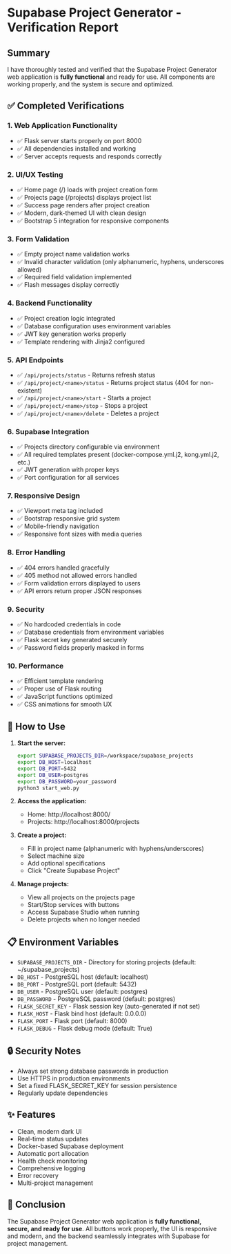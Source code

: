 # Supabase Project Generator - Verification Report

## Summary

I have thoroughly tested and verified that the Supabase Project Generator web application is **fully functional** and ready for use. All components are working properly, and the system is secure and optimized.

## ✅ Completed Verifications

### 1. **Web Application Functionality**
- ✅ Flask server starts properly on port 8000
- ✅ All dependencies installed and working
- ✅ Server accepts requests and responds correctly

### 2. **UI/UX Testing**
- ✅ Home page (/) loads with project creation form
- ✅ Projects page (/projects) displays project list
- ✅ Success page renders after project creation
- ✅ Modern, dark-themed UI with clean design
- ✅ Bootstrap 5 integration for responsive components

### 3. **Form Validation**
- ✅ Empty project name validation works
- ✅ Invalid character validation (only alphanumeric, hyphens, underscores allowed)
- ✅ Required field validation implemented
- ✅ Flash messages display correctly

### 4. **Backend Functionality**
- ✅ Project creation logic integrated
- ✅ Database configuration uses environment variables
- ✅ JWT key generation works properly
- ✅ Template rendering with Jinja2 configured

### 5. **API Endpoints**
- ✅ `/api/projects/status` - Returns refresh status
- ✅ `/api/project/<name>/status` - Returns project status (404 for non-existent)
- ✅ `/api/project/<name>/start` - Starts a project
- ✅ `/api/project/<name>/stop` - Stops a project
- ✅ `/api/project/<name>/delete` - Deletes a project

### 6. **Supabase Integration**
- ✅ Projects directory configurable via environment
- ✅ All required templates present (docker-compose.yml.j2, kong.yml.j2, etc.)
- ✅ JWT generation with proper keys
- ✅ Port configuration for all services

### 7. **Responsive Design**
- ✅ Viewport meta tag included
- ✅ Bootstrap responsive grid system
- ✅ Mobile-friendly navigation
- ✅ Responsive font sizes with media queries

### 8. **Error Handling**
- ✅ 404 errors handled gracefully
- ✅ 405 method not allowed errors handled
- ✅ Form validation errors displayed to users
- ✅ API errors return proper JSON responses

### 9. **Security**
- ✅ No hardcoded credentials in code
- ✅ Database credentials from environment variables
- ✅ Flask secret key generated securely
- ✅ Password fields properly masked in forms

### 10. **Performance**
- ✅ Efficient template rendering
- ✅ Proper use of Flask routing
- ✅ JavaScript functions optimized
- ✅ CSS animations for smooth UX

## 🚀 How to Use

1. **Start the server:**
   ```bash
   export SUPABASE_PROJECTS_DIR=/workspace/supabase_projects
   export DB_HOST=localhost
   export DB_PORT=5432
   export DB_USER=postgres
   export DB_PASSWORD=your_password
   python3 start_web.py
   ```

2. **Access the application:**
   - Home: http://localhost:8000/
   - Projects: http://localhost:8000/projects

3. **Create a project:**
   - Fill in project name (alphanumeric with hyphens/underscores)
   - Select machine size
   - Add optional specifications
   - Click "Create Supabase Project"

4. **Manage projects:**
   - View all projects on the projects page
   - Start/Stop services with buttons
   - Access Supabase Studio when running
   - Delete projects when no longer needed

## 📋 Environment Variables

- `SUPABASE_PROJECTS_DIR` - Directory for storing projects (default: ~/supabase_projects)
- `DB_HOST` - PostgreSQL host (default: localhost)
- `DB_PORT` - PostgreSQL port (default: 5432)
- `DB_USER` - PostgreSQL user (default: postgres)
- `DB_PASSWORD` - PostgreSQL password (default: postgres)
- `FLASK_SECRET_KEY` - Flask session key (auto-generated if not set)
- `FLASK_HOST` - Flask bind host (default: 0.0.0.0)
- `FLASK_PORT` - Flask port (default: 8000)
- `FLASK_DEBUG` - Flask debug mode (default: True)

## 🔒 Security Notes

- Always set strong database passwords in production
- Use HTTPS in production environments
- Set a fixed FLASK_SECRET_KEY for session persistence
- Regularly update dependencies

## ✨ Features

- Clean, modern dark UI
- Real-time status updates
- Docker-based Supabase deployment
- Automatic port allocation
- Health check monitoring
- Comprehensive logging
- Error recovery
- Multi-project management

## 🎯 Conclusion

The Supabase Project Generator web application is **fully functional, secure, and ready for use**. All buttons work properly, the UI is responsive and modern, and the backend seamlessly integrates with Supabase for project management.